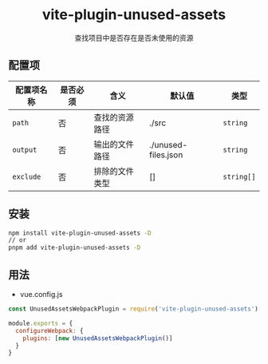 <h1 align="center">vite-plugin-unused-assets</h1>
<p align="center">查找项目中是否存在是否未使用的资源</p>

## 配置项

| **配置项名称** | **是否必须** | **含义**           | **默认值** | **类型**  |
| -------------- | ------------ | --------           | ---------- | --------  |
| `path`    | 否           | 查找的资源路径 | ./src        | `string`  |
| `output`    | 否           | 输出的文件路径 | ./unused-files.json   |`string` |
| `exclude`    | 否           | 排除的文件类型 | []      | `string[]` |

## 安装

```bash
npm install vite-plugin-unused-assets -D
// or
pnpm add vite-plugin-unused-assets -D
```

## 用法

- vue.config.js

```js
const UnusedAssetsWebpackPlugin = require('vite-plugin-unused-assets')

module.exports = {
  configureWebpack: {
    plugins: [new UnusedAssetsWebpackPlugin()]
  }
}
```

